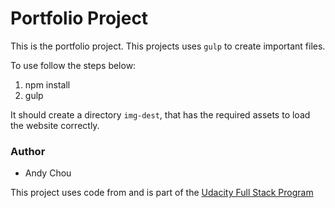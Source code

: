 # Portfolio Project

This is the portfolio project.
This projects uses `gulp` to create important files.

To use follow the steps below:

1. npm install
2. gulp

It should create a directory `img-dest`, that has the required assets to load the website correctly.

### Author
* Andy Chou

This project uses code from and is part of the [Udacity Full Stack Program](https://classroom.udacity.com/nanodegrees/nd004/syllabus)
